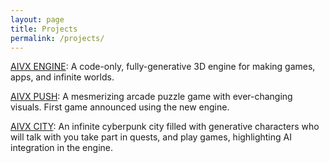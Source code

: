 ```yaml
---
layout: page
title: Projects
permalink: /projects/
---
```


[AIVX ENGINE](/engine/): A code-only, fully-generative 3D engine for making games, apps, and infinite worlds. 

[AIVX PUSH](/push/): A mesmerizing arcade puzzle game with ever-changing visuals. First game announced using the new engine. 

[AIVX CITY](/city/): An infinite cyberpunk city filled with generative characters who will talk with you take part in quests, and play games, highlighting AI integration in the engine. 


